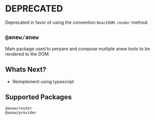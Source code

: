 # DEPRECATED

Deprecated in favor of using the convention `ReactDOM.render` method.

## `@anew/anew`

Main package used to perpare and compose mutliple anew tools to be rendered to the DOM.

## Whats Next?

- Reimplement using typescript

## Supported Packages

`@anew/router`<br/>
`@anew/provider`
